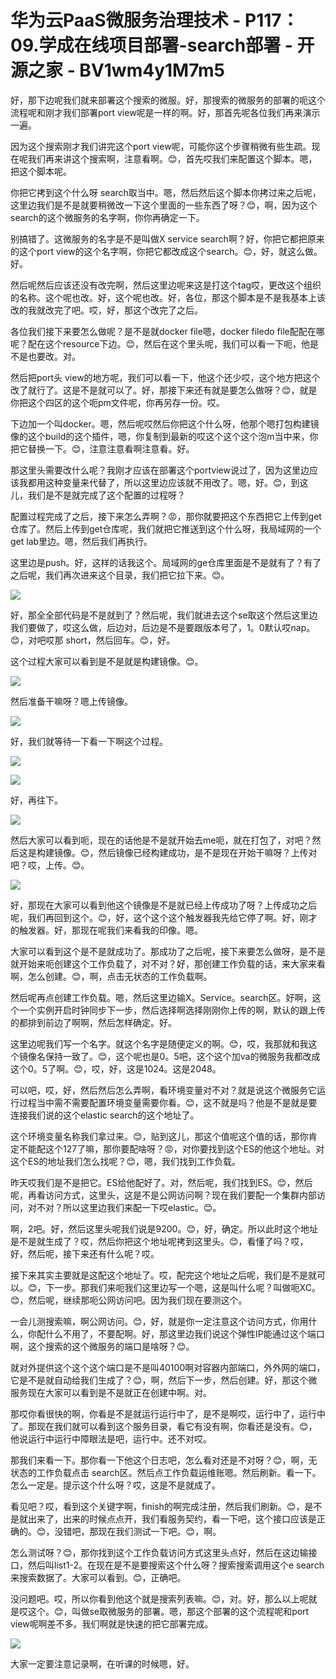 # 华为云PaaS微服务治理技术 - P117：09.学成在线项目部署-search部署 - 开源之家 - BV1wm4y1M7m5

好，那下边呢我们就来部署这个搜索的微服。好，那搜索的微服务的部署的呃这个流程呢和刚才我们部署port view呢是一样的啊。好，那首先呢各位我们再来演示一遍。

因为这个搜索刚才我们讲完这个port view呢，可能你这个步骤稍微有些生疏。现在呢我们再来讲这个搜索啊，注意看啊。😊，首先哎我们来配置这个脚本。嗯，把这个脚本呢。

你把它拷到这个什么呀 search取当中。嗯，然后然后这个脚本你拷过来之后呢，这里边我们是不是就要稍微改一下这个里面的一些东西了呀？😊，啊，因为这个search的这个微服务的名字啊，你你再确定一下。

别搞错了。这微服务的名字是不是叫做X service search啊？好，你把它都把原来的这个port view的这个名字啊，你把它都改成这个search。😊，好，就这么做。好。

然后呢然后应该还没有改完啊，然后这里边呢来这是打这个tag哎，更改这个组织的名称。这个呢也改。好，这个呢也改。好，各位，那这个脚本是不是我基本上该改的我就改完了吧。哎，好，那这个改完了之后。

各位我们接下来要怎么做呢？是不是就docker file嗯，docker filedo file配配在哪呢？配在这个resource下边。😊，然后在这个里头呢，我们可以看一下呃，他是不是也要改。对。

然后把port头 view的地方呢，我们可以看一下，他这个还少哎，这个地方把这个改了就行了。这是不是就可以了。好，那接下来还有就是要怎么做呀？😊，就是你把这个四区的这个呃pm文件呢，你再另存一份。哎。

下边加一个叫docker。嗯，然后呢哎然后你把这个什么呀，他那个嗯打包构建镜像的这个build的这个插件，嗯，你复制到最新的哎这个这个这个泡m当中来，你把它替换一下。😊，注意注意看啊注意看。好。

那这里头需要改什么呢？我刚才应该在部署这个portview说过了，因为这里边应该我都用这种变量来代替了，所以这里边应该就不用改了。嗯，好。😊，到这儿，我们是不是就完成了这个配置的过程呀？

配置过程完成了之后，接下来怎么弄啊？😡，那你就要把这个东西把它上传到get仓库了。然后上传到get仓库呢，我们就把它推送到这个什么呀，我局域网的一个get lab里边。嗯，然后我们再执行。

这里边是push。好，这样的话我这个。局域网的ge仓库里面是不是就有了？有了之后呢，我们再次进来这个目录，我们把它拉下来。😊。



![](img/ffab69187d2113824399fff464bfed28_1.png)

好，那全全部代码是不是就到了？然后呢，我们就进去这个se取这个然后这里边我们要做了，哎这么做，后边对，后边是不是要跟版本号了，1。0默认哎nap。😊，对吧哎那 short，然后回车。😊，好。

这个过程大家可以看到是不是就是构建镜像。😊。

![](img/ffab69187d2113824399fff464bfed28_3.png)

然后准备干嘛呀？嗯上传镜像。

![](img/ffab69187d2113824399fff464bfed28_5.png)

好，我们就等待一下看一下啊这个过程。

![](img/ffab69187d2113824399fff464bfed28_7.png)

![](img/ffab69187d2113824399fff464bfed28_8.png)

好，再往下。

![](img/ffab69187d2113824399fff464bfed28_10.png)

然后大家可以看到呃，现在的话他是不是就开始去me呃，就在打包了，对吧？然后这是构建镜像。😊，然后镜像已经构建成功，是不是现在开始干嘛呀？上传对吧？哎，上传。😊。



![](img/ffab69187d2113824399fff464bfed28_12.png)

好，那现在大家可以看到他这个镜像是不是就已经上传成功了呀？上传成功之后呢，我们再回到这个。😊，好，这个这个这个触发器我先给它停了啊。好，刚才的触发器。好，那现在呢我们来看我的印像。嗯。

大家可以看到这个是不是就成功了。那成功了之后呢，接下来要怎么做呀，是不是就开始来呃创建这个工作负载了，对不对？好，那创建工作负载的话，来大家来看啊，怎么创建。😊，啊，点击无状态的工作负载啊。

然后呢再点创建工作负载。嗯，然后这里边输X。Service。search区。好啊，这个一个实例开启时钟同步下一步，然后选择啊选择刚刚你上传的啊，默认的跟上传的都排到前边了啊啊，然后怎样确定。好。

这里边呢我们写一个名字。就这个名字是随便定义的啊。😊，哎，我那就和我这个镜像名保持一致了。😊，这个呢也是0。5吧，这个这个加va的微服务我都改成这个0。5了啊。😊，哎，好，这是1024。这是2048。

可以吧，哎，好，然后然后怎么弄啊，看环境变量对不对？就是说这个微服务它运行过程当中需不需要配置环境变量需要你看。😊，这不就是吗？他是不是就是要连接我们说的这个elastic search的这个地址了。

这个环境变量名称我们拿过来。😊，贴到这儿，那这个值呢这个值的话，那你肯定不能配这个127了嘛，那你要配啥呀？😡，对你要找到这个ES的他这个地址。对这个ES的地址我们怎么找呢？😊，嗯，我们找到工作负载。

昨天哎我们是不是把它。ES给他配好了。对，然后呢，我们找到ES。😊，然后呢，再看访问方式，这里头，这是不是公网访问啊？现在我们要配一个集群内部访问，对不对？所以这里边我们来配一下哎elastic。😊。

啊，2吧。好，然后这里头呢我们说是9200。😊，好，确定。所以此时这个地址是不是就生成了？哎，然后你把这个地址呢拷到这里头。😊，看懂了吗？哎，好，然后呢，接下来还有什么呢？哎。

接下来其实主要就是这配这个地址了。哎，配完这个地址之后呢，我们是不是就可以。😊，下一步。那我们来呃我们这里边写一个嗯，这是叫什么呢？叫做呃XC。😊，然后呢，继续那呃公网访问吧。因为我们现在要测这个。

一会儿测搜索嘛，啊公网访问。😊，好，就是你一定注意这个访问方式，你用什么，你配什么不用了，不要配啊。好，那这里边我们说这个弹性IP能通过这个端口啊，这个搜索的这个微服务的端口是啥呀？😊。

就对外提供这个这个这个端口是不是叫40100啊对容器内部端口，外外网的端口，它是不是就自动给我们生成了？😊，啊，然后下一步，然后创建。好，那这个微服务现在大家可以看到是不是就正在创建中啊。对。

那哎你看很快的啊，你看是不是就运行运行中了，是不是啊哎，运行中了，运行中了。那现在我们就可以看到这个服务目录，看它有没有啊，你看还是没有。😊，他说运行中运行中障眼法是吧，运行中。还不对哎。

那我们来看一下。那你看一下他这个日志吧，怎么看对还是不对呀？😊，啊，无状态的工作负载点击 search区。然后点工作负载运维账嗯。然后刷新。看一下。怎么一定是。提示这个什么呀？哎，这是不是就成了。

看见吧？哎，看到这个关键字啊，finish的啊完成注册，然后我们刷新。😊，是不是就出来了，出来的时候点点开，我们看服务契约，看一下吧，这个接口应该是正确的。😊，没错吧，那现在我们测试一下吧。😊，啊。

怎么测试呀？😊，那你找到这个工作负载访问方式这里头点好，然后在这边输接口，然后叫list1-2。在现在是不是要搜索这个什么呀？搜索搜索调用这个e search来搜索数据了。大家可以看到。😊，正确吧。

没问题吧。哎，所以你看到他这个就是搜索列表嘛。😊，对。好，那么以上呢就是哎这个。😊，叫做se取微服务的部署。嗯，那这个部署的这个流程呢和port view呢啊差不多。我们啊就是快速的把它部署完成。



![](img/ffab69187d2113824399fff464bfed28_14.png)

大家一定要注意记录啊，在听课的时候嗯，好。
